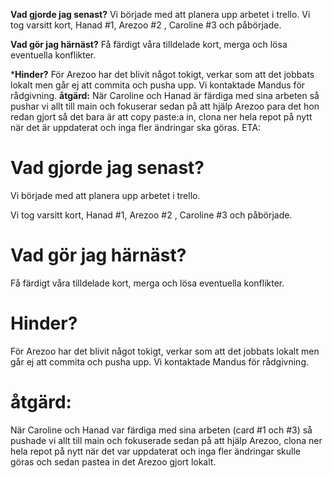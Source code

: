 
**Vad gjorde jag senast?**
Vi började med att planera upp arbetet i trello.
Vi tog varsitt kort, Hanad #1, Arezoo #2 , Caroline #3 och påbörjade. 

**Vad gör jag härnäst?**
Få färdigt våra tilldelade kort, merga och lösa eventuella konflikter.

***Hinder?**
För Arezoo har det blivit något tokigt, verkar som att det jobbats lokalt men går ej att commita och pusha upp.
Vi kontaktade Mandus för rådgivning.
**åtgärd:** När Caroline och Hanad är färdiga med sina arbeten så pushar vi allt till main och fokuserar sedan på att hjälp Arezoo para det hon redan gjort så det bara är att copy paste:a in, clona ner hela repot på nytt när det är uppdaterat och inga fler ändringar ska göras.
ETA:

# **Vad gjorde jag senast?**

Vi började med att planera upp arbetet i trello.

Vi tog varsitt kort, Hanad #1, Arezoo #2 , Caroline #3 och påbörjade. 

# **Vad gör jag härnäst?**
Få färdigt våra tilldelade kort, merga och lösa eventuella konflikter.

# **Hinder?**
För Arezoo har det blivit något tokigt, verkar som att det jobbats lokalt men går ej att commita och pusha upp.
Vi kontaktade Mandus för rådgivning.
# **åtgärd:** 
När Caroline och Hanad var färdiga med sina arbeten (card #1 och #3) så pushade vi allt till main och fokuserade sedan på att hjälp Arezoo, clona ner hela repot på nytt när det var uppdaterat och inga fler ändringar skulle göras och sedan pastea in det Arezoo gjort lokalt.

